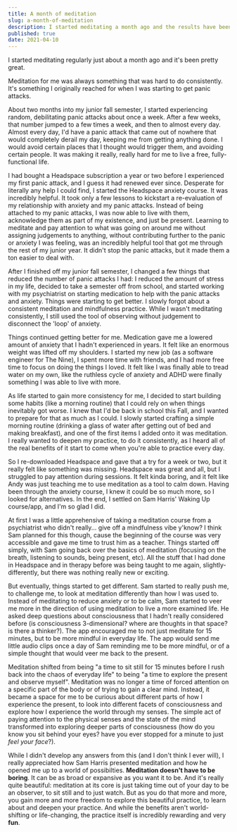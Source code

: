 ```yaml
---
title: A month of meditation
slug: a-month-of-meditation
description: I started meditating a month ago and the results have been transformative. Here's everything I learned.
published: true
date: 2021-04-10
---
```


I started meditating regularly just about a month ago and it's been pretty great.

Meditation for me was always something that was hard to do consistently. It's something I originally reached for when I was starting to get panic attacks.

About two months into my junior fall semester, I started experiencing random, debilitating panic attacks about once a week. After a few weeks, that number jumped to a few times a week, and then to almost every day. Almost every day, I'd have a panic attack that came out of nowhere that would completely derail my day, keeping me from getting anything done. I would avoid certain places that I thought would trigger them, and avoiding certain people. It was making it really, really hard for me to live a free, fully-functional life.

I had bought a Headspace subscription a year or two before I experienced my first panic attack, and I guess it had renewed ever since. Desperate for literally any help I could find, I started the Headspace anxiety course. It was incredibly helpful. It took only a few lessons to kickstart a re-evaluation of my relationship with anxiety and my panic attacks. Instead of being attached to my panic attacks, I was now able to live with them, acknowledge them as part of my existence, and just be present. Learning to meditate and pay attention to what was going on around me without assigning judgements to anything, without contributing further to the panic or anxiety I was feeling, was an incredibly helpful tool that got me through the rest of my junior year. It didn't stop the panic attacks, but it made them a ton easier to deal with.

After I finished off my junior fall semester, I changed a few things that reduced the number of panic attacks I had: I reduced the amount of stress in my life, decided to take a semester off from school, and started working with my psychiatrist on starting medication to help with the panic attacks and anxiety. Things were starting to get better. I slowly forgot about a consistent meditation and mindfulness practice. While I wasn't meditating consistently, I still used the tool of observing without judgement to disconnect the 'loop' of anxiety.

Things continued getting better for me. Medication gave me a lowered amount of anxiety that I hadn't experienced in years. It felt like an enormous weight was lifted off my shoulders. I started my new job (as a software engineer for The Nine), I spent more time with friends, and I had more free time to focus on doing the things I loved. It felt like I was finally able to tread water on my own, like the ruthless cycle of anxiety and ADHD were finally something I was able to live with more.

As life started to gain more consistency for me, I decided to start building some habits (like a morning routine) that I could rely on when things inevitably got worse. I knew that I'd be back in school this Fall, and I wanted to prepare for that as much as I could. I slowly started crafting a simple morning routine (drinking a glass of water after getting out of bed and making breakfast), and one of the first items I added onto it was meditation. I really wanted to deepen my practice, to do it consistently, as I heard all of the real benefits of it start to come when you're able to practice every day.

So I re-downloaded Headspace and gave that a try for a week or two, but it really felt like something was missing. Headspace was great and all, but I struggled to pay attention during sessions. It felt kinda boring, and it felt like Andy was just teaching me to use meditation as a tool to calm down. Having been through the anxiety course, I knew it could be so much more, so I looked for alternatives. In the end, I settled on Sam Harris' Waking Up course/app, and I'm so glad I did.

At first I was a little apprehensive of taking a meditation course from a psychiatrist who didn't really... give off a mindfulness vibe y'know? I think Sam planned for this though, cause the beginning of the course was very accessible and gave me time to trust him as a teacher. Things started off simply, with Sam going back over the basics of meditation (focusing on the breath, listening to sounds, being present, etc). All the stuff that I had done in Headspace and in therapy before was being taught to me again, slightly-differently, but there was nothing really new or exciting.

But eventually, things started to get different. Sam started to really push me, to challenge me, to look at meditation differently than how I was used to. Instead of meditating to reduce anxiety or to be calm, Sam started to veer me more in the direction of using meditation to live a more examined life. He asked deep questions about consciousness that I hadn't really considered before (is consciousness 3-dimensional? where are thoughts in that space? is there a thinker?). The app encouraged me to not just meditate for 15 minutes, but to be more mindful in everyday life. The app would send me little audio clips once a day of Sam reminding me to be more mindful, or of a simple thought that would veer me back to the present.

Meditation shifted from being "a time to sit still for 15 minutes before I rush back into the chaos of everyday life" to being "a time to explore the present and observe myself". Meditation was no longer a time of forced attention on a specific part of the body or of trying to gain a clear mind. Instead, it became a space for me to be curious about different parts of how I experience the present, to look into different facets of consciousness and explore how I experience the world through my senses. The simple act of paying attention to the physical senses and the state of the mind transformed into exploring deeper parts of consciousness (how do you know you sit behind your eyes? have you ever stopped for a minute to just _feel your face_?).

While I didn't develop any answers from this (and I don't think I ever will), I really appreciated how Sam Harris presented meditation and how he opened me up to a world of possibilties. **Meditation doesn't have to be boring**. It can be as broad or expansive as you want it to be. And it's really quite beautiful: meditation at its core is just taking time out of your day to be an observer, to sit still and to just watch. But as you do that more and more, you gain more and more freedom to explore this beautiful practice, to learn about and deepen your practice. And while the benefits aren't world-shifting or life-changing, the practice itself is incredibly rewarding and very **fun**.
